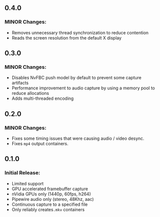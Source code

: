 ## 0.4.0
### MINOR Changes:
- Removes unnecessary thread synchronization to reduce contention
- Reads the screen resolution from the default X display

## 0.3.0
### MINOR Changes:
- Disables NvFBC push model by default to prevent some capture artifacts
- Performance improvement to audio capture by using a memory pool to reduce allocations
- Adds multi-threaded encoding

## 0.2.0
### MINOR Changes:
- Fixes some timing issues that were causing audio / video desync.
- Fixes `mp4` output containers.

## 0.1.0
### Initial Release:
- Limited support
- GPU accelerated framebuffer capture
- nVidia GPUs only (1440p, 60fps, h264)
- Pipewire audio only (stereo, 48Khz, aac)
- Continuous capture to a specified file
- Only reliably creates`.mkv` containers


